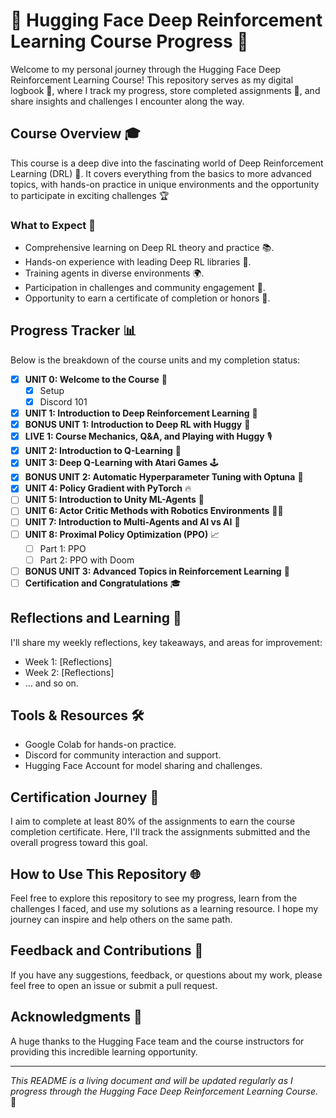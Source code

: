 # 🤗 Hugging Face Deep Reinforcement Learning Course Progress 🚀

Welcome to my personal journey through the Hugging Face Deep Reinforcement Learning Course! This repository serves as my digital logbook 📓, where I track my progress, store completed assignments 📝, and share insights and challenges I encounter along the way.

## Course Overview 🎓

This course is a deep dive into the fascinating world of Deep Reinforcement Learning (DRL) 🤖. It covers everything from the basics to more advanced topics, with hands-on practice in unique environments and the opportunity to participate in exciting challenges 🏆

### What to Expect 🌟

- Comprehensive learning on Deep RL theory and practice 📚.
- Hands-on experience with leading Deep RL libraries 🧠.
- Training agents in diverse environments 🌍.
- Participation in challenges and community engagement 👥.
- Opportunity to earn a certificate of completion or honors 🏅.

## Progress Tracker 📊

Below is the breakdown of the course units and my completion status:

- [x] **UNIT 0: Welcome to the Course** 🎉
  - [x] Setup
  - [x] Discord 101
- [x] **UNIT 1: Introduction to Deep Reinforcement Learning** 📘
- [x] **BONUS UNIT 1: Introduction to Deep RL with Huggy** 🐶
- [x] **LIVE 1: Course Mechanics, Q&A, and Playing with Huggy** 🎙️
- [x] **UNIT 2: Introduction to Q-Learning** 🧩
- [x] **UNIT 3: Deep Q-Learning with Atari Games** 🕹️
- [x] **BONUS UNIT 2: Automatic Hyperparameter Tuning with Optuna** 🔧
- [x] **UNIT 4: Policy Gradient with PyTorch** 🔥
- [ ] **UNIT 5: Introduction to Unity ML-Agents** 🤖
- [ ] **UNIT 6: Actor Critic Methods with Robotics Environments** 🤖🔬
- [ ] **UNIT 7: Introduction to Multi-Agents and AI vs AI** 👾
- [ ] **UNIT 8: Proximal Policy Optimization (PPO)** 📈
  - [ ] Part 1: PPO
  - [ ] Part 2: PPO with Doom
- [ ] **BONUS UNIT 3: Advanced Topics in Reinforcement Learning** 🧠
- [ ] **Certification and Congratulations** 🎓

## Reflections and Learning 🤔

I'll share my weekly reflections, key takeaways, and areas for improvement:

- Week 1: [Reflections]
- Week 2: [Reflections]
- ... and so on.

## Tools & Resources 🛠️

- Google Colab for hands-on practice.
- Discord for community interaction and support.
- Hugging Face Account for model sharing and challenges.

## Certification Journey 🏅

I aim to complete at least 80% of the assignments to earn the course completion certificate. Here, I'll track the assignments submitted and the overall progress toward this goal.

## How to Use This Repository 🌐

Feel free to explore this repository to see my progress, learn from the challenges I faced, and use my solutions as a learning resource. I hope my journey can inspire and help others on the same path.

## Feedback and Contributions 👋

If you have any suggestions, feedback, or questions about my work, please feel free to open an issue or submit a pull request.

## Acknowledgments 💖

A huge thanks to the Hugging Face team and the course instructors for providing this incredible learning opportunity.

---

*This README is a living document and will be updated regularly as I progress through the Hugging Face Deep Reinforcement Learning Course.* 🔄
